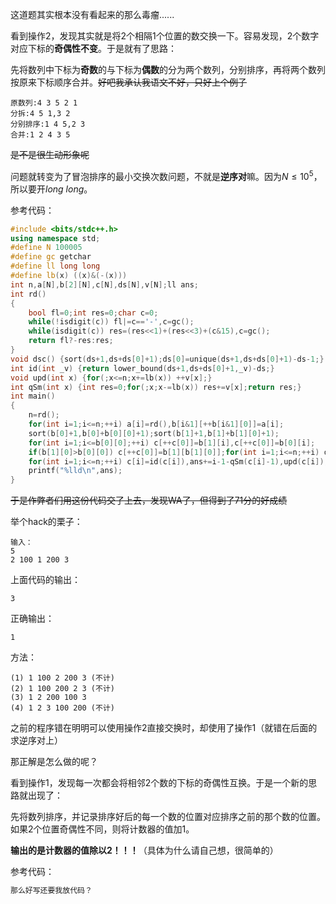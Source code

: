 这道题其实根本没有看起来的那么毒瘤......

看到操作$2$，发现其实就是将$2$个相隔$1$个位置的数交换一下。容易发现，$2$个数字对应下标的**奇偶性不变**。于是就有了思路：

先将数列中下标为**奇数**的与下标为**偶数**的分为两个数列，分别排序，再将两个数列按原来下标顺序合并。~~好吧我承认我语文不好，只好上个例子~~
```
原数列:4 3 5 2 1
分拆:4 5 1,3 2
分别排序:1 4 5,2 3
合并:1 2 4 3 5
```
~~是不是很生动形象呢~~

问题就转变为了冒泡排序的最小交换次数问题，不就是**逆序对**嘛。因为$N\le 10^5$，所以要开$long$ $long$。

参考代码：
```cpp
#include <bits/stdc++.h>
using namespace std;
#define N 100005
#define gc getchar
#define ll long long
#define lb(x) ((x)&(-(x)))
int n,a[N],b[2][N],c[N],ds[N],v[N];ll ans;
int rd()
{
	bool fl=0;int res=0;char c=0;
	while(!isdigit(c)) fl|=c=='-',c=gc();
	while(isdigit(c)) res=(res<<1)+(res<<3)+(c&15),c=gc();
	return fl?-res:res;
}
void dsc() {sort(ds+1,ds+ds[0]+1);ds[0]=unique(ds+1,ds+ds[0]+1)-ds-1;}
int id(int _v) {return lower_bound(ds+1,ds+ds[0]+1,_v)-ds;}
void upd(int x) {for(;x<=n;x+=lb(x)) ++v[x];}
int qSm(int x) {int res=0;for(;x;x-=lb(x)) res+=v[x];return res;} 
int main()
{
	n=rd();
	for(int i=1;i<=n;++i) a[i]=rd(),b[i&1][++b[i&1][0]]=a[i];
	sort(b[0]+1,b[0]+b[0][0]+1);sort(b[1]+1,b[1]+b[1][0]+1);
	for(int i=1;i<=b[0][0];++i) c[++c[0]]=b[1][i],c[++c[0]]=b[0][i];
	if(b[1][0]>b[0][0]) c[++c[0]]=b[1][b[1][0]];for(int i=1;i<=n;++i) ds[++ds[0]]=c[i];dsc();
	for(int i=1;i<=n;++i) c[i]=id(c[i]),ans+=i-1-qSm(c[i]-1),upd(c[i]);
	printf("%lld\n",ans);
}
```
~~于是作弊者们用这份代码交了上去，发现WA了，但得到了71分的好成绩~~

举个hack的栗子：
```
输入：
5
2 100 1 200 3
```
上面代码的输出：
```
3
```
正确输出：
```
1
```
方法：
```
(1) 1 100 2 200 3 (不计)
(2) 1 100 200 2 3 (不计)
(3) 1 2 200 100 3
(4) 1 2 3 100 200 (不计)
```
之前的程序错在明明可以使用操作$2$直接交换时，却使用了操作$1$（就错在后面的求逆序对上）

那正解是怎么做的呢？

看到操作$1$，发现每一次都会将相邻$2$个数的下标的奇偶性互换。于是一个新的思路就出现了：

先将数列排序，并记录排序好后的每一个数的位置对应排序之前的那个数的位置。如果$2$个位置奇偶性不同，则将计数器的值加$1$。

**输出的是计数器的值除以2！！！**（具体为什么请自己想，很简单的）

参考代码：
```cpp
那么好写还要我放代码？
```